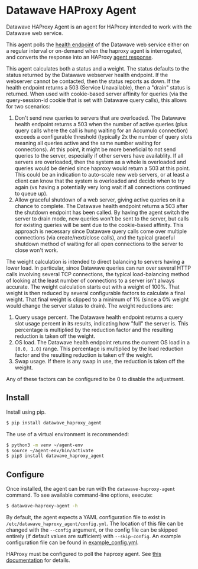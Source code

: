 # Datawave HAProxy Agent

Datawave HAProxy Agent is an agent for HAProxy intended to work with the
Datawave web service.

This agent polls the [health endpoint](https://github.com/NationalSecurityAgency/datawave/blob/master/web-services/common/src/main/java/datawave/webservice/common/health/HealthBean.java#L93)
of the Datawave web service either on a regular interval or on-demand when the
haproxy agent is interrogated, and converts the response into an HAProxy
[agent response](http://cbonte.github.io/haproxy-dconv/2.2/configuration.html#agent-check).

This agent calculates both a status and a weight. The status defaults to the
status returned by the Datawave webserver health endpoint. If the webserver
cannot be contacted, then the status reports as down. If the health endpoint
returns a 503 (Service Unavailable), then a "drain" status is returned. When
used with cookie-based server affinity for queries (via the query-session-id
cookie that is set with Datawave query calls), this allows for two scenarios:

1. Don't send new queries to servers that are overloaded. The Datawave health
   endpoint returns a 503 when the number of active queries (plus query calls
   where the call is hung waiting for an Accumulo connection) exceeds a
   configurable threshold (typically 2x the number of query slots meaning all
   queries active and the same number waiting for connections). At this point,
   it might be more beneficial to not send queries to the server, especially if
   other servers have availablity. If all servers are overloaded, then the
   system as a whole is overloaded and queries would be denied since haproxy
   would return a 503 at this point. This could be an indication to auto-scale
   new web servers, or at least a client can know that the system is overloaded
   and decide when to try again (vs having a potentially very long wait if all
   connections continued to queue up).
2. Allow graceful shutdown of a web server, giving active queries on it a
   chance to complete. The Datawave health endpoint returns a 503 after the
   shutdown endpoint has been called. By having the agent switch the server to
   drain mode, new queries won't be sent to the server, but calls for existing
   queries will be sent due to the cookie-based affinity. This approach is
   necessary since Datawave query calls come over multiple connections (via
   create/next/close calls), and the typical graceful shutdown method of
   waiting for all open connections to the server to close won't work.

The weight calculation is intended to direct balancing to servers having a
lower load. In particular, since Datawave queries can run over several HTTP
calls involving several TCP connections, the typical load-balancing method of
looking at the least number of connections to a server isn't always accurate.
The weight calculation starts out with a weight of 100%. That weight is then
reduced by several configurable factors to calculate a final weight. That final
weight is clipped to a minimum of 1% (since a 0% weight would change the server
status to drain). The weight reductions are:

1. Query usage percent. The Datawave health endpoint returns a query slot usage
   percent in its results, indicating how "full" the server is. This percentage
   is multiplied by the reduction factor and the resulting reduction is taken
   off the weight.
2. OS load. The Datawave health endpoint returns the current OS load in a
   `[0.0, 1.0]` range. This percentage is multiplied by the load reduction
   factor and the resulting reduction is taken off the weight.
3. Swap usage. If there is any swap in use, the reduction is taken off the
   weight.

Any of these factors can be configured to be 0 to disable the adjustment.

## Install

Install using pip.

```bash
$ pip install datawave_haproxy_agent
```

The use of a virtual environment is recommended:

```bash
$ python3 -m venv ~/agent-env
$ source ~/agent-env/bin/activate
$ pip3 install datawave_haproxy_agent
```

## Configure

Once installed, the agent can be run with the `datawave-haproxy-agent` command.
To see available command-line options, execute:
```bash
$ datawave-haproxy-agent -h
```

By default, the agent expects a YAML configuration file to exist in
`/etc/datawave_haproxy_agent/config.yml`. The location of this file can be
changed with the `--config` argument, or the config file can be skipped
entirely (if default values are sufficient) with `--skip-config`. An example
configuration file can be found in [example_config.yml](./example_config.yml).

HAProxy must be configured to poll the haproxy agent. See
[this documentation](http://cbonte.github.io/haproxy-dconv/2.2/configuration.html#agent-check)
for details.
